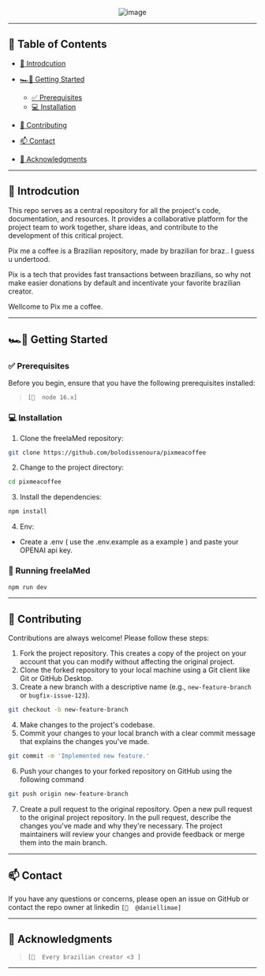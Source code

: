 
<div align="center">


![image](https://cdn.discordapp.com/attachments/1082297301072105544/1156913890681159721/MacBook_Pro_14__-_1.png?ex=6516b385&is=65156205&hm=69a6fa2d609a48cc18f2f89ea5da0f2ee4522bfe0cebd0026bc0157cf8e11e0f&)


</div>

---
## 📍 Table of Contents
- [👋 Introdcution](#-introdcution)
- [🏎💨 Getting Started](#-getting-started)
  - [✅ Prerequisites](#-prerequisites)
  - [💻 Installation](#-installation)

- [🤝 Contributing](#-contributing)

- [📫 Contact](#-contact)
- [🙏 Acknowledgments](#-acknowledgments)

---

## 👋 Introdcution

This repo serves as a central repository for all the project's code, documentation, and resources. It provides a collaborative platform for the project team to work together, share ideas, and contribute to the development of this critical project.

Pix me a coffee is a Brazilian repository, made by brazilian for braz.. I guess u undertood.

Pix is a tech that provides fast transactions between brazilians, so why not make easier donations by default and incentivate your favorite brazilian creator.

Wellcome to Pix me a coffee.

<hr />

## 🏎💨 Getting Started

### ✅ Prerequisites

Before you begin, ensure that you have the following prerequisites installed:
> `[📌  node 16.x]`

### 💻 Installation

1. Clone the freelaMed repository:
```sh
git clone https://github.com/bolodissenoura/pixmeacoffee
```

2. Change to the project directory:
```sh
cd pixmeacoffee
```

3. Install the dependencies:
```sh
npm install
```

4. Env:
- Create a .env ( use the .env.example as a example ) and paste your OPENAI api key.

### 🤖 Running freelaMed

```bash
npm run dev
```

<hr />

## 🤝 Contributing
Contributions are always welcome! Please follow these steps:
1. Fork the project repository. This creates a copy of the project on your account that you can modify without affecting the original project.
2. Clone the forked repository to your local machine using a Git client like Git or GitHub Desktop.
3. Create a new branch with a descriptive name (e.g., `new-feature-branch` or `bugfix-issue-123`).
```sh
git checkout -b new-feature-branch
```
4. Make changes to the project's codebase.
5. Commit your changes to your local branch with a clear commit message that explains the changes you've made.
```sh
git commit -m 'Implemented new feature.'
```
6. Push your changes to your forked repository on GitHub using the following command
```sh
git push origin new-feature-branch
```
7. Create a pull request to the original repository.
Open a new pull request to the original project repository. In the pull request, describe the changes you've made and why they're necessary. 
The project maintainers will review your changes and provide feedback or merge them into the main branch.

---

## 📫 Contact

If you have any questions or concerns, please open an issue on GitHub or contact the repo owner at linkedin `[📌  @daniellimae]`

---

## 🙏 Acknowledgments
> `[📌  Every brazilian creator <3 ]`


---
